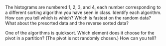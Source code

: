 The histograms are numbered 1, 2, 3, and 4, each number corresponding to a different sorting algorithm you have seen in class. Identify each algorithm. How can you tell which is which? Which is fastest on the random data? What about the presorted data and the reverse sorted data?

One of the algorithms is quicksort. Which element does it choose for the pivot in a partition? (The pivot is not randomly chosen.) How can you tell?